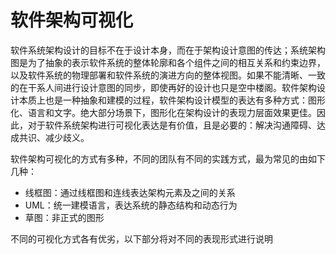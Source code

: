 # 软件架构可视化

软件系统架构设计的目标不在于设计本身，而在于架构设计意图的传达；系统架构图是为了抽象的表示软件系统的整体轮廓和各个组件之间的相互关系和约束边界，以及软件系统的物理部署和软件系统的演进方向的整体视图。如果不能清晰、一致的在干系人间进行设计意图的同步，即使再好的设计也只是空中楼阁。软件架构设计本质上也是一种抽象和建模的过程，软件架构设计模型的表达有多种方式：图形化、语言和文字。绝大部分场景下，图形化在架构设计的表现力层面效果更佳。因此，对于软件系统架构进行可视化表达是有价值，且是必要的：解决沟通障碍、达成共识、减少歧义。

软件架构可视化的方式有多种，不同的团队有不同的实践方式，最为常见的由如下几种：

- 线框图：通过线框图和连线表达架构元素及之间的关系
- UML：统一建模语言，表达系统的静态结构和动态行为
- 草图：非正式的图形

不同的可视化方式各有优劣，以下部分将对不同的表现形式进行说明

